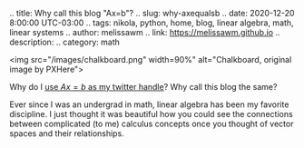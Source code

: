 .. title: Why call this blog "Ax=b"?
.. slug: why-axequalsb
.. date: 2020-12-20 8:00:00 UTC-03:00
.. tags: nikola, python, home, blog, linear algebra, math, linear systems
.. author: melissawm
.. link: https://melissawm.github.io
.. description:
.. category: math

<img src="/images/chalkboard.png" width=90%" alt="Chalkboard, original image by PXHere">

Why do I [use $Ax=b$ as my twitter handle](https://twitter.com/melissawm)? Why call this blog the same?

Ever since I was an undergrad in math, linear algebra has been my favorite discipline. I just thought it was beautiful how you could see the connections between complicated (to me) calculus concepts once you thought of vector spaces and their relationships. 

<!-- TEASER_END -->


